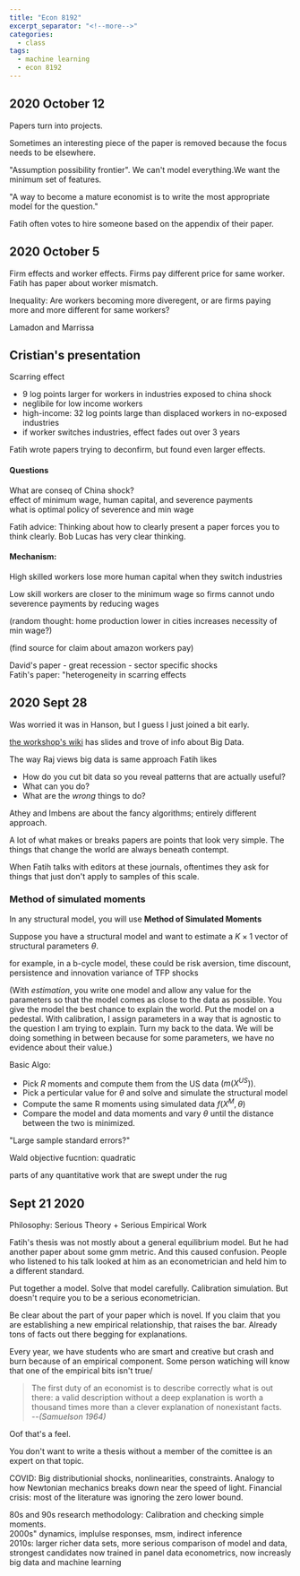 ```yaml
---
title: "Econ 8192"
excerpt_separator: "<!--more-->"
categories:
  - class
tags:
  - machine learning
  - econ 8192
---
```





## 2020 October 12

Papers turn into projects.

Sometimes an interesting piece of the paper is removed because the focus needs to be elsewhere.

"Assumption possibility frontier". We can't model everything.We want the minimum set of features.

"A way to become a mature economist is to write the most appropriate model for the question."

Fatih often votes to hire someone based on the appendix of their paper.










## 2020 October 5

Firm effects and worker effects. Firms pay different price for same worker.
Fatih has paper about worker mismatch.

Inequality: 
Are workers becoming more diveregent, or are firms paying more and more different for same workers?

Lamadon and Marrissa

## Cristian's presentation

Scarring effect

- 9 log points larger for workers in industries exposed to china shock
- neglibile for low income workers
- high-income: 32 log points large than displaced workers in no-exposed industries
- if worker switches industries, effect fades out over 3 years

Fatih wrote papers trying to deconfirm, but found even larger effects.

#### Questions

What are conseq of China shock?  
effect of minimum wage, human capital, and severence payments  
what is optimal policy of severence and min wage

Fatih advice: 
Thinking about how to clearly present a paper forces you to think clearly.
Bob Lucas has very clear thinking.

#### Mechanism:

High skilled workers lose more human capital when they switch industries

Low skill workers are closer to the minimum wage so firms cannot undo severence payments by reducing wages 

(random thought: home production lower in cities increases necessity of min wage?)

(find source for claim about amazon workers pay)

David's paper - great recession - sector specific shocks  
Fatih's paper: "heterogeneity in scarring effects








## 2020 Sept 28 

Was worried it was in Hanson, but I guess I just joined a bit early.

[the workshop's wiki](https://sites.google.com/a/umn.edu/fguvenen-workshop/materials/resources) has slides and trove of info about Big Data.

The way Raj views big data is same approach Fatih likes

- How do you cut bit data so you reveal patterns that are actually useful?
- What can you do?
- What are the *wrong* things to do?

Athey and Imbens are about the fancy algorithms; entirely different approach.

A lot of what makes or breaks papers are points that look very simple.
The things that change the world are always beneath contempt.


When Fatih talks with editors at these journals, oftentimes they ask for things that just don't apply to samples of this scale.

### Method of simulated moments

In any structural model, you will use **Method of Simulated Moments**

Suppose you have a structural model and want to estimate a $K\times 1$ vector of structural parameters $\theta$.

for example, in a b-cycle model, these could be risk aversion, time discount, persistence and innovation variance of TFP shocks

(With *estimation*, you write one model and allow any value for the parameters so that the model comes as close to the data as possible.
You give the model the best chance to explain the world.
Put the model on a pedestal.
With calibration, I assign parameters in a way that is agnostic to the question I am trying to explain. Turn my back to the data.
We will be doing something in between because for some parameters, we have no evidence about their value.)

Basic Algo:

* Pick $R$ moments and compute them from the US data $(m(X^{US}))$.
* Pick a perticular value for $\theta$ and solve and simulate the structural model
* Compute the same R moments using simulated data $f(X^M, \theta)$
* Compare the model and data moments and vary $\theta$ until the distance between the two is minimized.

"Large sample standard errors?"

Wald objective fucntion: quadratic 

parts of any quantitative work that are swept under the rug












## Sept 21 2020

Philosophy: Serious Theory + Serious Empirical Work

Fatih's thesis was not mostly about a general equilibrium model. 
But he had another paper about some gmm metric. 
And this caused confusion. 
People who listened to his talk looked at him as an econometrician and held him to a different standard.

Put together a model. Solve that model carefully.
Calibration simulation.
But doesn't require you to be a serious econometrician.

Be clear about the part of your paper which is novel.
If you claim that you are establishing a new empirical relationship, that raises the bar.
Already tons of facts out there begging for explanations.

Every year, we have students who are smart and creative but crash and burn because of an empirical component.
Some person watiching will know that one of the empirical bits isn't true/

> The first duty of an economist is to describe correctly what is out there: 
a valid description without a deep explanation is worth a thousand times more 
than a clever explanation of nonexistant facts.  
--*(Samuelson 1964)*

Oof that's a feel.

You don't want to write a thesis without a member of the comittee is an expert on that topic.

COVID: Big distributionial shocks, nonlinearities, constraints.
Analogy to how Newtonian mechanics breaks down near the speed of light.
Financial crisis: most of the literature was ignoring the zero lower bound.

80s and 90s research methodology: Calibration and checking simple moments.  
2000s" dynamics, implulse responses, msm, indirect inference  
2010s: larger richer data sets, more serious comparison of model and data,   
strongest candidates now trained in panel data econometrics, now increasly big data and machine learning



